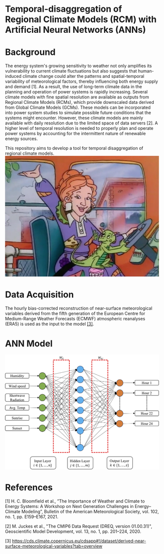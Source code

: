 # Temporal-disaggregation of Regional Climate Models (RCM) with Artificial Neural Networks (ANNs)
# Background
The energy system's growing sensitivity to weather not only amplifies its vulnerability to current climate fluctuations but also suggests that human-induced climate change could alter the patterns and spatial-temporal variability of meteorological factors, thereby influencing both energy supply and demand [1].
As a result, the use of long-term climate data in the planning and operation of power systems is rapidly increasing. Several climate models with fine spatial resolution are available as outputs from Regional Climate Models (RCMs), which provide downscaled data derived from Global Climate Models (GCMs). These models can be incorporated into power system studies to simulate possible future conditions that the systems might encounter. However, these climate models are mainly available with daily resolution due to the limited space of data servers [2]. A higher level of temporal resolution is needed to properly plan and operate power systems by accounting for the intermittent nature of renewable energy sources.


This repository aims to develop a tool for temporal disaggregation of regional climate models.
![Mrs. Frizzle](plots/Mrs._Frizzle.webp)


# Data Acquisition
The hourly bias-corrected reconstruction of near-surface meteorological variables derived from the fifth generation of the European Centre for Medium-Range Weather Forecasts (ECMWF) atmospheric reanalyses (ERA5)
is used as the input to the model <a href="https://cds.climate.copernicus.eu/cdsapp#!/dataset/derived-near-surface-meteorological-variables?tab=overview" target="_blank">[3]</a>.
# ANN Model
![ANN Model](plots/ANN.jpg)

# References
[1] H. C. Bloomfield et al., ”The Importance of Weather and Climate to Energy Systems: A Workshop on Next Generation Challenges in Energy–Climate Modeling”, Bulletin of the American Meteorological Society, vol. 102, no. 1, pp. E159–E167, 2021.

[2] M. Juckes et al., "The CMIP6 Data Request (DREQ, version 01.00.31)", Geoscientific Model Development, vol. 13, no. 1, pp. 201–224, 2020.

[3] https://cds.climate.copernicus.eu/cdsapp#!/dataset/derived-near-surface-meteorological-variables?tab=overview